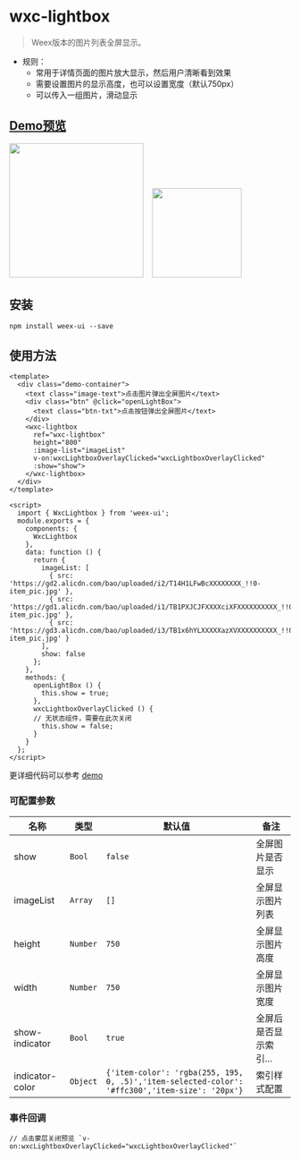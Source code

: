 # wxc-lightbox 

> Weex版本的图片列表全屏显示。

- 规则：
    - 常用于详情页面的图片放大显示，然后用户清晰看到效果
    - 需要设置图片的显示高度，也可以设置宽度（默认750px）
    - 可以传入一组图片，滑动显示
    
## [Demo预览](https://h5.m.taobao.com/trip/wxc-lightbox/index.html?_wx_tpl=https%3A%2F%2Fh5.m.taobao.com%2Ftrip%2Fwxc-lightbox%2Fdemo%2Findex.native-min.js)
<img src="https://gw.alipayobjects.com/zos/rmsportal/RzbkfaSHRYaJzdPrsgLj.gif" width="240"/>&nbsp;&nbsp;&nbsp;&nbsp;<img src="http://gtms04.alicdn.com/tfs/TB1BGPdSpXXXXajaVXXXXXXXXXX-200-200.png" width="160"/>

## 安装

```
npm install weex-ui --save
```

## 使用方法

```
<template>
  <div class="demo-container">
    <text class="image-text">点击图片弹出全屏图片</text>
    <div class="btn" @click="openLightBox">
      <text class="btn-txt">点击按钮弹出全屏图片</text>
    </div>
    <wxc-lightbox
      ref="wxc-lightbox"
      height="800"
      :image-list="imageList"
      v-on:wxcLightboxOverlayClicked="wxcLightboxOverlayClicked"
      :show="show">
    </wxc-lightbox>
  </div>
</template>

<script>
  import { WxcLightbox } from 'weex-ui';
  module.exports = {
    components: {
      WxcLightbox
    },
    data: function () {
      return {
        imageList: [
          { src: 'https://gd2.alicdn.com/bao/uploaded/i2/T14H1LFwBcXXXXXXXX_!!0-item_pic.jpg' },
          { src: 'https://gd1.alicdn.com/bao/uploaded/i1/TB1PXJCJFXXXXciXFXXXXXXXXXX_!!0-item_pic.jpg' },
          { src: 'https://gd3.alicdn.com/bao/uploaded/i3/TB1x6hYLXXXXXazXVXXXXXXXXXX_!!0-item_pic.jpg' }
        ],
        show: false
      };
    },
    methods: {
      openLightBox () {
        this.show = true;
      },
      wxcLightboxOverlayClicked () {
      // 无状态组件，需要在此次关闭
        this.show = false;
      }
    }
  };
</script>
```

更详细代码可以参考 [demo](https://github.com/alibaba/weex-ui/blob/master/example/lightbox/index.vue)

### 可配置参数

| 名称      | 类型     | 默认值   | 备注  |
|-------------|------------|--------|-----|
| show | `Bool` | `false` | 全屏图片是否显示 |
| imageList | `Array` | `[]` | 全屏显示图片列表 |
| height | `Number` | `750` | 全屏显示图片高度 |
| width | `Number` | `750` | 全屏显示图片宽度 |
| show-indicator | `Bool` | `true` |全屏后是否显示索引...|
| indicator-color | `Object` | `{'item-color': 'rgba(255, 195, 0, .5)','item-selected-color': '#ffc300','item-size': '20px'}` |索引样式配置|


### 事件回调

```
// 点击蒙层关闭预览 `v-on:wxcLightboxOverlayClicked="wxcLightboxOverlayClicked"`
```

